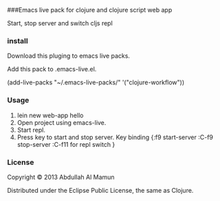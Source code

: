 ###Emacs live pack for clojure and clojure script web app

Start, stop server and switch cljs repl 

### install

Download this pluging to emacs live packs.

Add this pack to .emacs-live.el. 

(add-live-packs "~/.emacs-live-packs/" '("clojure-workflow"))


### Usage

1. lein new web-app hello
2. Open project using emacs-live.
3. Start repl.  
4. Press key to start and stop server. Key binding {:f9 start-server :C-f9 stop-server :C-f11 for repl switch }


### License


Copyright © 2013 Abdullah Al Mamun

Distributed under the Eclipse Public License, the same as Clojure.
